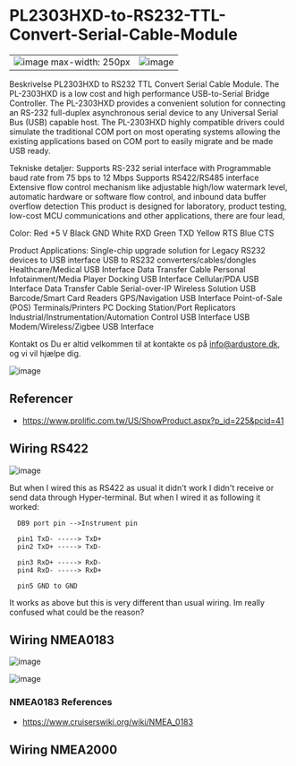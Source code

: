 # PL2303HXD-to-RS232-TTL-Convert-Serial-Cable-Module

|     |     |
| --- | --- |
| ![image max-width: 250px](https://user-images.githubusercontent.com/44589560/225892775-e9538c0c-79ec-41bb-94ca-b78f704b19f2.png)  | ![image](https://user-images.githubusercontent.com/44589560/225892976-89cc2b65-e42e-414e-b59a-2268f055f661.png)  |

Beskrivelse
PL2303HXD to RS232 TTL Convert Serial Cable Module. The PL-2303HXD is a low cost and high performance USB-to-Serial Bridge Controller. The PL-2303HXD provides a convenient solution for connecting an RS-232 full-duplex asynchronous serial device to any Universal Serial Bus (USB) capable host. The PL-2303HXD highly compatible drivers could simulate the traditional COM port on most operating systems allowing the existing applications based on COM port to easily migrate and be made USB ready.

Tekniske detaljer:
Supports RS-232 serial interface with Programmable baud rate from 75 bps to 12 Mbps
Supports RS422/RS485 interface
Extensive flow control mechanism like adjustable high/low watermark level, automatic hardware or software flow control, and inbound data buffer overflow detection
This product is designed for laboratory, product testing, low-cost MCU communications and other applications, there are four lead,

Color:
Red +5 V
Black GND
White RXD
Green TXD
Yellow RTS
Blue CTS

Product Applications:
Single-chip upgrade solution for Legacy RS232 devices to USB interface
USB to RS232 converters/cables/dongles
Healthcare/Medical USB Interface Data Transfer Cable
Personal Infotainment/Media Player Docking USB Interface
Cellular/PDA USB Interface Data Transfer Cable
Serial-over-IP Wireless Solution
USB Barcode/Smart Card Readers
GPS/Navigation USB Interface
Point-of-Sale (POS) Terminals/Printers
PC Docking Station/Port Replicators
Industrial/Instrumentation/Automation Control USB Interface
USB Modem/Wireless/Zigbee USB Interface

Kontakt os
Du er altid velkommen til at kontakte os på info@ardustore.dk, og vi vil hjælpe dig.


![image](https://user-images.githubusercontent.com/44589560/225899659-f9a60b1b-bcfd-4f02-b1ad-219e7f4f3826.png)

## Referencer
* https://www.prolific.com.tw/US/ShowProduct.aspx?p_id=225&pcid=41

## Wiring RS422
![image](https://user-images.githubusercontent.com/44589560/226272169-a6c733ac-f699-4368-b2aa-5caf5c2a7ea4.png)

But when I wired this as RS422 as usual it didn't work I didn't receive or send data through Hyper-terminal. But when I wired it as following it worked:

```
  DB9 port pin -->Instrument pin

  pin1 TxD- -----> TxD+
  pin2 TxD+ -----> TxD-
  
  pin3 RxD+ -----> RxD-
  pin4 RxD- -----> RxD+

  pin5 GND to GND
```
It works as above but this is very different than usual wiring. Im really confused what could be the reason?

## Wiring NMEA0183
![image](https://user-images.githubusercontent.com/44589560/226274242-4b115e12-56f8-4af0-b2ff-88d8c4971bfe.png)

![image](https://user-images.githubusercontent.com/44589560/226275398-813a7be2-1616-42ae-ae7e-d068398d7f80.png)

### NMEA0183 References
* https://www.cruiserswiki.org/wiki/NMEA_0183

## Wiring NMEA2000
